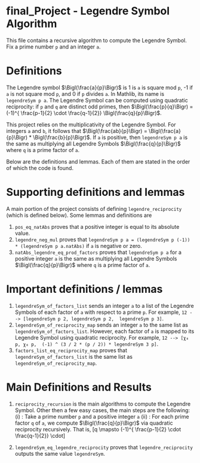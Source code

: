 # final_Project - Legendre Symbol Algorithm

This file contains a recursive algorithm to compute the Legendre Symbol. Fix a prime number `p` and an integer `a`. 

# Definitions

The Legendre symbol $\Bigl(\frac{a}{p}\Bigr)$ is 1 is `a` is square mod `p`, -1 if `a` is not square mod `p`, and 0 if `p` divides `a`. In Mathlib, its name is `legendreSym p a`. The Legendre Symbol can be computed using quadratic reciprocity: if `p` and `q` are distinct odd primes, then $\Bigl(\frac{p}{q}\Bigr) = (-1)^{ \frac{p-1}{2} \cdot \frac{q-1}{2}} \Bigl(\frac{q}{p}\Bigr)$. 

This project relies on the multiplicativity of the Legendre Symbol. For integers `a` and `b`, it follows that $\Bigl(\frac{ab}{p}\Bigr) = \Bigl(\frac{a}{p}\Bigr) * \Bigl(\frac{b}{p}\Bigr)$. If `a` is positive, then `legendreSym p a` is the same as multiplying all Legendre Symbols $\Bigl(\frac{q}{p}\Bigr)$ where `q` is a prime factor of `a`. 

Below are the definitions and lemmas. Each of them are stated in the order of which the code is found.

# Supporting definitions and lemmas

A main portion of the project consists of defining `legendre_reciprocity` (which is defined below). Some lemmas and definitions are 
1. `pos_eq_natAbs` proves that a positive integer is equal to its absolute value.
2. `legendre_neg_mul` proves that `legendreSym p a = (legendreSym p (-1)) * (legendreSym p a.natAbs)` if `a` is negative or zero.
3. `natAbs_legendre_eq_prod_factors` proves that `legendreSym p a` for a positive integer `a` is the same as multiplying all Legendre Symbols $\Bigl(\frac{q}{p}\Bigr)$ where `q` is a prime factor of `a`.

# Important definitions / lemmas
1. `legendreSym_of_factors_list` sends an integer `a` to a list of the Legendre Symbols of each factor of `a` with respect to a prime `p`. For example, `12 --> [legendreSym p 2, legendreSym p 2,  legendreSym p 3]`. 
2. `legendreSym_of_reciprocity_map` sends an integer `a` to the same list as `legendreSym_of_factors_list`. However, each factor of `a` is mapped to its Legendre Symbol using quadratic reciprocity. For example, `12 --> [χ₈ p, χ₈ p,  (-1) ^ (3 / 2 * (p / 2)) * legendreSym 3 p]`. 
3. `factors_list_eq_reciprocity_map` proves that `legendreSym_of_factors_list` is the same list as `legendreSym_of_reciprocity_map`.

# Main Definitions and Results
1. `reciprocity_recursion` is the main algorithms to compute the Legendre Symbol. Other then a few easy cases, the main steps are the following:
        (i) : Take a prime number `p` and a positive integer `a`
        (ii) : For each prime factor `q` of `a`, we compute $\Bigl(\frac{q}{p}\Bigr)$ via quadratic reciprocity recursively. That is, \[q \mapsto (-1)^{ \frac{p-1}{2} \cdot \frac{q-1}{2}} \cdot\]



2. `legendreSym_eq_legendre_reciprocity` proves that `legendre_reciprocity` outputs the same value `legendreSym`. 